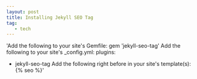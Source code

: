 ```yaml
---
layout: post
title: Installing Jekyll SEO Tag
tag: 
   - tech
---
```

<!--break-->

'Add the following to your site's Gemfile:
gem 'jekyll-seo-tag'
Add the following to your site's _config.yml:
plugins:
  - jekyll-seo-tag
Add the following right before </head> in your site's template(s):
{% seo %}'
